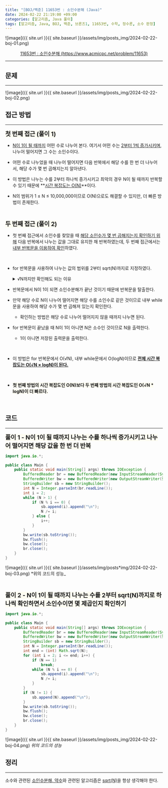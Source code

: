 ```yaml
---
title: "[BOJ/백준] 11653번 : 소인수분해 (Java)"
date: 2024-02-22 21:19:00 +09:00
categories: [알고리즘, Java 풀이]
tags: [알고리즘, Java, BOJ, 백준, 브론즈1, 11653번, 수학, 정수론, 소수 판정]
---
```


![image]({{ site.url }}{{ site.baseurl }}/assets/img/posts_img/2024-02-22-boj-01.png)

<center><a href="https://www.acmicpc.net/problem/11653">11653번 : 소인수분해 (https://www.acmicpc.net/problem/11653)</a></center>

---

## **문제**

---

![image]({{ site.url }}{{ site.baseurl }}/assets/img/posts_img/2024-02-22-boj-02.png)

## **접근 방법**

---

<span style = 'font-size : 1.18rem; background-color : rgb(255, 245, 177,0.15)'> **첫 번째 접근 (풀이 1)**</span>

- <U>N이 1이 될 때까지</U> 어떤 수로 나누어 본다. 여기서 어떤 수는 <U>2부터 1씩 증가시키며</U>, 나누어 떨어지면 그 수는 소인수이다.

- 어떤 수로 나누었을 때 나누어 떨어지면 다음 반복에서 해당 수를 한 번 더 나누어서, 해당 수가 몇 번 곱해지는지 알아낸다.

- 이 방법은 나누는 수를 2부터 하나씩 증가시키고 최악의 경우 N이 될 때까지 반복할 수 있기 때문에 **<U>시간 복잡도는 O(N)</U>**이다.

- N의 범위가 1 ≤ N ≤ 10,000,000이므로 O(N)으로도 해결할 수 있지만, 더 빠른 방법이 존재한다.

  <br/>

<span style = 'font-size : 1.18rem; background-color : rgb(255, 245, 177,0.15)'> **두 번째 접근 (풀이 2)**</span>

- 첫 번째 접근에서 소인수를 찾았을 때 <U>해당 소인수가 몇 번 곱해지는지 확인하기 위해</U> 다음 반복에서 나누는 값을 그대로 유지한 채 반복하였는데, 두 번째 접근에서는 <U>내부 반복문을 이용하여 확인</U>하였다.

<br/>

- for 반복문을 사용하여 나누는 값의 범위를 2부터 sqrt(N)까지로 지정하였다.

  <details><summary>√N까지만 확인해도 되는 이유</summary>   
  <blockquote>N이 합성수일 때, N = a * b(a, b는 자연수)로 나타낼 수 있으며, 둘 중 하나는 반드시 √N 이하의 값이 된다. √N보다 큰 값은 그 값에 대하여 소인수분해를 할 수 있기 때문에 √N까지만 확인하여도 된다. N이 소수인 경우는 반복문 밑에서 처리한다. </blockquote></details>

- 반복문에서 N이 1이 되면 소인수분해가 끝난 것이기 때문에 반복문을 탈출한다.
- 만약 해당 수로 N이 나누어 떨어지면 해당 수를 소인수로 같은 것이므로 내부 while문을 사용하여 해당 수가 몇 번 곱해져 있는지 확인한다.
  - 확인하는 방법은 해당 수로 나누어 떨어지지 않을 때까지 나누면 된다.
- for 반복문이 끝났을 때 N이 1이 아니면 N은 소수인 것이므로 N을 출력한다.
  - 1이 아니면 저장된 출력문을 출력한다.

<br/>

- 이 방법은 for 반복문에서 O(√N), 내부 while문에서 O(logN)이므로 **<U>전체 시간 복잡도는 O(√N × logN)이 된다. </U>**

<br/>

- <span style = 'background-color : rgb(255, 245, 177,0.15)'> **첫 번째 방법의 시간 복잡도인 O(N)보다 두 번째 방법의 시간 복잡도인 O(√N \* logN)이 더 빠르다.**</span>

<br/>

## **코드**

---

<span style = 'font-size : 1.18rem; background-color : rgb(255, 245, 177,0.15)'> **풀이 1 - N이 1이 될 때까지 나누는 수를 하나씩 증가시키고 나누어 떨어지면 해당 값을 한 번 더 반복**</span>

```java
import java.io.*;

public class Main {
	public static void main(String[] args) throws IOException {
		BufferedReader br = new BufferedReader(new InputStreamReader(System.in));
		BufferedWriter bw = new BufferedWriter(new OutputStreamWriter(System.out));
		StringBuilder sb = new StringBuilder();
		int N = Integer.parseInt(br.readLine());
		int i = 2;
		while (N > 1) {
			if (N % i == 0) {
				sb.append(i).append("\n");
				N /= i;
			} else {
				i++;
			}
		}
		bw.write(sb.toString());
		bw.flush();
		bw.close();
		br.close();
	}
}
```

![image]({{ site.url }}{{ site.baseurl }}/assets/img/posts*img/2024-02-22-boj-03.png)
*위의 코드의 성능\_

<br/>

<span style = 'font-size : 1.18rem; background-color : rgb(255, 245, 177,0.15)'> **풀이 2 - N이 1이 될 때까지 나누는 수를 2부터 sqrt(N)까지로 하나씩 확인하면서 소인수이면 몇 제곱인지 확인하기**</span>

```java
import java.io.*;

public class Main {
	public static void main(String[] args) throws IOException {
		BufferedReader br = new BufferedReader(new InputStreamReader(System.in));
		BufferedWriter bw = new BufferedWriter(new OutputStreamWriter(System.out));
		StringBuilder sb = new StringBuilder();
		int N = Integer.parseInt(br.readLine());
		int end = (int) Math.sqrt(N);
		for (int i = 2; i <= end; i++) {
			if (N == 1)
				break;
			while (N % i == 0) {
				sb.append(i).append("\n");
				N /= i;
			}
		}
		if (N != 1) {
			sb.append(N).append("\n");
		}
		bw.write(sb.toString());
		bw.flush();
		bw.close();
		br.close();
	}
}
```

![image]({{ site.url }}{{ site.baseurl }}/assets/img/posts_img/2024-02-22-boj-04.png)
_위의 코드의 성능_

<!--
## **배운 점 메모**

---
<br/>
-->

## **정리**

---

소수와 관련된 <U>소인수분해, 약수</U>와 관련된 알고리즘은 <U>sqrt(N)</U>을 항상 생각해야 한다.

<br/>

<!--
## **참고 사이트**

---
<br/>
-->
